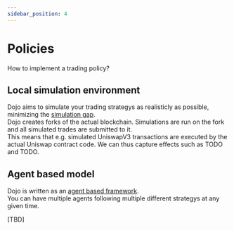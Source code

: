 ```yaml
---
sidebar_position: 4
---
```


# Policies

How to implement a trading policy?


## Local simulation environment
Dojo aims to simulate your trading strategys as realisticly as possible, minimizing the [simulation gap](https://www.TODO.com).  
Dojo creates forks of the actual blockchain. Simulations are run on the fork and all simulated trades are submitted to it.  
This means that e.g. simulated UniswapV3 transactions are executed by the actual Uniswap contract code. We can thus capture effects such as TODO and TODO.

## Agent based model
Dojo is written as an [agent based framework](https://en.wikipedia.org/wiki/Agent-based_model).  
You can have multiple agents following multiple different strategys at any given time.

[TBD]
